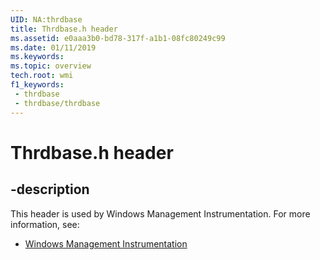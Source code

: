 ```yaml
---
UID: NA:thrdbase
title: Thrdbase.h header
ms.assetid: e0aaa3b0-bd78-317f-a1b1-08fc80249c99
ms.date: 01/11/2019
ms.keywords: 
ms.topic: overview
tech.root: wmi
f1_keywords:
 - thrdbase
 - thrdbase/thrdbase
---
```


# Thrdbase.h header


## -description

This header is used by Windows Management Instrumentation. For more information, see:

- [Windows Management Instrumentation](../_wmi/index.md)

